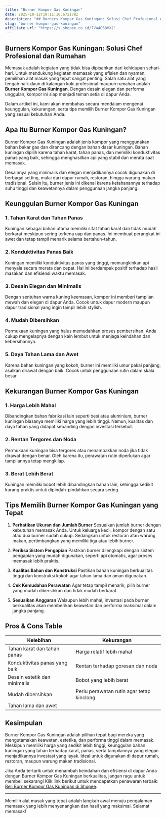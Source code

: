 ```yaml
---
title: "Burner Kompor Gas Kuningan"
date: 2025-10-12T10:11:10.672178Z
description: "## Burners Kompor Gas Kuningan: Solusi Chef Profesional dan Rumahan..."
slug: "burner-kompor-gas-kuningan"
affiliate_url: "https://s.shopee.co.id/7V44C68VX2"
---
```

## Burners Kompor Gas Kuningan: Solusi Chef Profesional dan Rumahan

Memasak adalah kegiatan yang tidak bisa dipisahkan dari kehidupan sehari-hari. Untuk mendukung kegiatan memasak yang efisien dan nyaman, pemilihan alat masak yang tepat sangat penting. Salah satu alat yang tengah naik daun di kalangan koki profesional maupun rumahan adalah **Burner Kompor Gas Kuningan**. Dengan desain elegan dan performa unggulan, kompor ini siap menjadi teman setia di dapur Anda.

Dalam artikel ini, kami akan membahas secara mendalam mengenai keunggulan, kekurangan, serta tips memilih Burner Kompor Gas Kuningan yang sesuai kebutuhan Anda.

## Apa itu Burner Kompor Gas Kuningan?

Burner Kompor Gas Kuningan adalah jenis kompor yang menggunakan bahan bakar gas dan dirancang dengan bahan dasar kuningan. Bahan kuningan dipilih karena tahan karat, tahan panas, dan memiliki konduktivitas panas yang baik, sehingga menghasilkan api yang stabil dan merata saat memasak.

Desainnya yang minimalis dan elegan menjadikannya cocok digunakan di berbagai setting, mulai dari dapur rumah, restoran, hingga warung makan tradisional. Selain itu, burner jenis ini dikenal karena ketahanannya terhadap suhu tinggi dan keawetannya dalam penggunaan jangka panjang.

## Keunggulan Burner Kompor Gas Kuningan

### 1. **Tahan Karat dan Tahan Panas**
Kuningan sebagai bahan utama memiliki sifat tahan karat dan tidak mudah berkarat meskipun sering terkena uap dan panas. Ini membuat perangkat ini awet dan tetap tampil menarik selama bertahun-tahun.

### 2. **Konduktivitas Panas Baik**
Kuningan memiliki konduktivitas panas yang tinggi, memungkinkan api menyala secara merata dan cepat. Hal ini berdampak positif terhadap hasil masakan dan efisiensi waktu memasak.

### 3. **Desain Elegan dan Minimalis**
Dengan sentuhan warna kuning keemasan, kompor ini memberi tampilan mewah dan elegan di dapur Anda. Cocok untuk dapur modern maupun dapur tradisional yang ingin tampil lebih stylish.

### 4. **Mudah Dibersihkan**
Permukaan kuningan yang halus memudahkan proses pembersihan. Anda cukup mengelapnya dengan kain lembut untuk menjaga keindahan dan kebersihannya.

### 5. **Daya Tahan Lama dan Awet**
Karena bahan kuningan yang kokoh, burner ini memiliki umur pakai panjang, asalkan dirawat dengan baik. Cocok untuk penggunaan rutin dalam skala besar.

## Kekurangan Burner Kompor Gas Kuningan

### 1. **Harga Lebih Mahal**
Dibandingkan bahan fabrikasi lain seperti besi atau aluminium, burner kuningan biasanya memiliki harga yang lebih tinggi. Namun, kualitas dan daya tahan yang didapat sebanding dengan investasi tersebut.

### 2. **Rentan Tergores dan Noda**
Permukaan kuningan bisa tergores atau menampakkan noda jika tidak dirawat dengan benar. Oleh karena itu, perawatan rutin diperlukan agar tampilannya tetap mengkilap.

### 3. **Berat Lebih Berat**
Kuningan memiliki bobot lebih dibandingkan bahan lain, sehingga sedikit kurang praktis untuk dipindah-pindahkan secara sering.

## Tips Memilih Burner Kompor Gas Kuningan yang Tepat

1. **Perhatikan Ukuran dan Jumlah Burner**
Sesuaikan jumlah burner dengan kebutuhan memasak Anda. Untuk keluarga kecil, kompor dengan satu atau dua burner sudah cukup. Sedangkan untuk restoran atau warung makan, pertimbangkan yang memiliki tiga atau lebih burner.

2. **Periksa Sistem Pengapian**
Pastikan burner dilengkapi dengan sistem pengapian yang mudah digunakan, seperti api otomatis, agar proses memasak lebih praktis.

3. **Kualitas Bahan dan Konstruksi**
Pastikan bahan kuningan berkualitas tinggi dan konstruksi kokoh agar tahan lama dan aman digunakan.

4. **Cek Kemudahan Perawatan**
Agar tetap tampil menarik, pilih burner yang mudah dibersihkan dan tidak mudah berkarat.

5. **Sesuaikan Anggaran**
Walaupun lebih mahal, investasi pada burner berkualitas akan memberikan keawetan dan performa maksimal dalam jangka panjang.

## Pros & Cons Table

| Kelebihan                               | Kekurangan                                |
|------------------------------------------|-------------------------------------------|
| Tahan karat dan tahan panas            | Harga relatif lebih mahal               |
| Konduktivitas panas yang baik          | Rentan terhadap goresan dan noda       |
| Desain estetik dan minimalis          | Bobot yang lebih berat                 |
| Mudah dibersihkan                     | Perlu perawatan rutin agar tetap kinclong |
| Tahan lama dan awet                     |                                           |

## Kesimpulan

Burner Kompor Gas Kuningan adalah pilihan tepat bagi mereka yang mengutamakan keawetan, estetika, dan performa tinggi dalam memasak. Meskipun memiliki harga yang sedikit lebih tinggi, keunggulan bahan kuningan yang tahan terhadap karat, panas, serta tampilannya yang elegan menjadikannya investasi yang layak. Ideal untuk digunakan di dapur rumah, restoran, maupun warung makan tradisional.

Jika Anda tertarik untuk menambah keindahan dan efisiensi di dapur Anda dengan Burner Kompor Gas Kuningan berkualitas, jangan ragu untuk membeli sekarang! Klik link berikut untuk mendapatkan penawaran terbaik: [Beli Burner Kompor Gas Kuningan di Shopee](https://s.shopee.co.id/7V44C68VX2).

---

Memilih alat masak yang tepat adalah langkah awal menuju pengalaman memasak yang lebih menyenangkan dan hasil yang maksimal. Selamat memasak!